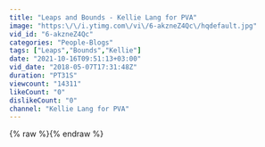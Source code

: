 ```yaml
---
title: "Leaps and Bounds - Kellie Lang for PVA"
image: "https:\/\/i.ytimg.com\/vi\/6-akzneZ4Qc\/hqdefault.jpg"
vid_id: "6-akzneZ4Qc"
categories: "People-Blogs"
tags: ["Leaps","Bounds","Kellie"]
date: "2021-10-16T09:51:13+03:00"
vid_date: "2018-05-07T17:31:48Z"
duration: "PT31S"
viewcount: "14311"
likeCount: "0"
dislikeCount: "0"
channel: "Kellie Lang for PVA"
---
```

{% raw %}{% endraw %}
